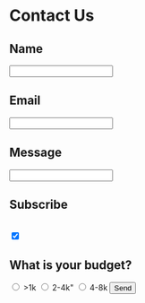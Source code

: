 <html>
<h1>Contact Us</h1>

<form action="https://getform.io/f/3874ed25-7930-49e7-b9f3-88ac060e4db2" method="POST">
    <h2> Name</h2>
    <input type="text" name="name"> <br>
    <h2>Email</h2>
    <input type="email" name="email"><br>
    <h2>Message</h2>
    <input type="text" name="message"><br>
    <!-- add hidden Honeypot input to prevent spams -->
    <input type="hidden" name="_gotcha" style="display:none !important">
    <!-- checkbox handle -->
    <h2>Subscribe</h2><br>
    <input type="checkbox" name="subscribe" value="yes" checked>
    <input type="hidden" name="subscribe" value="no">
    <!-- radio button handle -->
    <h2> What is your budget?</h2>
    <input type="radio" name="budget" value=">1k"> >1k
    <input type="radio" name="budget" value="2-4k"> 2-4k"
    <input type="radio" name="budget" value="4-8k"> 4-8k
    <!-- select field handle -->
    <!-- <select name="work-experience">
        <option value="one-year">0-1 years</option>
        <option value="one-five-years">1-5 years</option>
    </select> -->
    <button type="submit">Send</button>
</form>
</html>